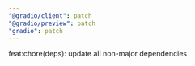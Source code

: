 ```yaml
---
"@gradio/client": patch
"@gradio/preview": patch
"gradio": patch
---
```


feat:chore(deps): update all non-major dependencies
